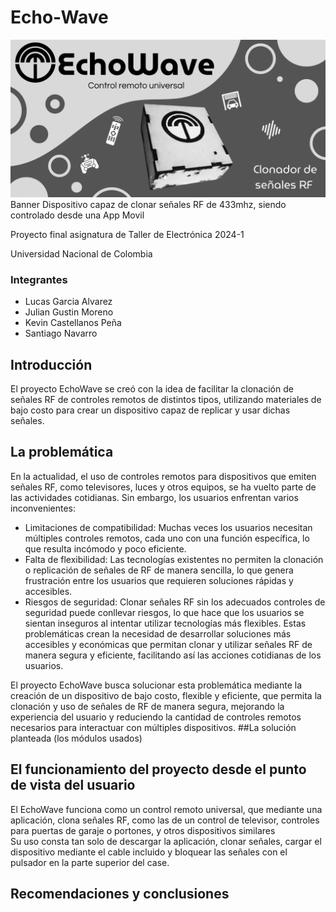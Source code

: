 # Echo-Wave
<img src="https://github.com/LucasGarcia0924/Echo-Wave/blob/main/Imagenes/Banner.png?raw=true" alt="image" width="2000" height="auto">
Banner  
Dispositivo capaz de clonar señales RF de 433mhz, siendo controlado desde una App Movil

Proyecto final asignatura de Taller de Electrónica 2024-1

Universidad Nacional de Colombia
### Integrantes
* Lucas Garcia Alvarez
* Julian Gustin Moreno
* Kevin Castellanos Peña
* Santiago Navarro

## Introducción
El proyecto EchoWave se creó con la idea de facilitar la clonación de señales RF de controles remotos de distintos tipos, utilizando materiales de bajo costo para crear un dispositivo capaz de replicar y usar dichas señales. 

## La problemática
En la actualidad, el uso de controles remotos para dispositivos que emiten señales RF, como televisores, luces y otros equipos, se ha vuelto parte de las actividades cotidianas. Sin embargo, los usuarios enfrentan varios inconvenientes:

- Limitaciones de compatibilidad: Muchas veces los usuarios necesitan múltiples controles remotos, cada uno con una función específica, lo que resulta incómodo y poco eficiente.
- Falta de flexibilidad: Las tecnologías existentes no permiten la clonación o replicación de señales de RF de manera sencilla, lo que genera frustración entre los usuarios que requieren soluciones rápidas y accesibles.
- Riesgos de seguridad: Clonar señales RF sin los adecuados controles de seguridad puede conllevar riesgos, lo que hace que los usuarios se sientan inseguros al intentar utilizar tecnologías más flexibles.
Estas problemáticas crean la necesidad de desarrollar soluciones más accesibles y económicas que permitan clonar y utilizar señales RF de manera segura y eficiente, facilitando así las acciones cotidianas de los usuarios.

El proyecto EchoWave busca solucionar esta problemática mediante la creación de un dispositivo de bajo costo, flexible y eficiente, que permita la clonación y uso de señales de RF de manera segura, mejorando la experiencia del usuario y reduciendo la cantidad de controles remotos necesarios para interactuar con múltiples dispositivos.
##La solución planteada (los módulos usados)

## El funcionamiento del proyecto desde el punto de vista del usuario

El EchoWave funciona como un control remoto universal, que mediante una aplicación, clona señales RF, como las de un control de televisor, controles para puertas de garaje o portones, y otros dispositivos similares  
Su uso consta tan solo de descargar la aplicación, clonar señales, cargar el dispositivo mediante el cable incluido y bloquear las señales con el pulsador en la parte superior del case.

## Recomendaciones y conclusiones
